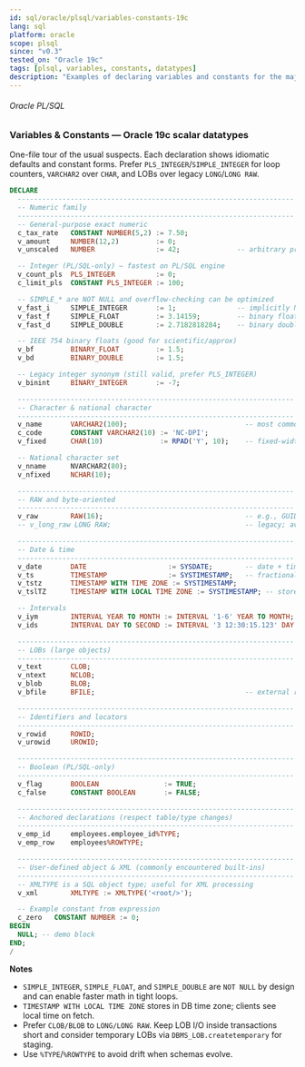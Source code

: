 ```yaml
---
id: sql/oracle/plsql/variables-constants-19c
lang: sql
platform: oracle
scope: plsql
since: "v0.3"
tested_on: "Oracle 19c"
tags: [plsql, variables, constants, datatypes]
description: "Examples of declaring variables and constants for the major Oracle 19c PL/SQL scalar datatypes."
---
```

###### Oracle PL/SQL
### Variables & Constants — Oracle 19c scalar datatypes
One-file tour of the usual suspects. Each declaration shows idiomatic defaults and constant forms. Prefer `PLS_INTEGER`/`SIMPLE_INTEGER` for loop counters, `VARCHAR2` over `CHAR`, and LOBs over legacy `LONG`/`LONG RAW`.

```sql
DECLARE
  --------------------------------------------------------------------
  -- Numeric family
  --------------------------------------------------------------------
  -- General-purpose exact numeric
  c_tax_rate   CONSTANT NUMBER(5,2) := 7.50;
  v_amount     NUMBER(12,2)         := 0;
  v_unscaled   NUMBER               := 42;              -- arbitrary precision

  -- Integer (PL/SQL-only) — fastest on PL/SQL engine
  v_count_pls  PLS_INTEGER          := 0;
  c_limit_pls  CONSTANT PLS_INTEGER := 100;

  -- SIMPLE_* are NOT NULL and overflow-checking can be optimized
  v_fast_i     SIMPLE_INTEGER       := 1;               -- implicitly NOT NULL
  v_fast_f     SIMPLE_FLOAT         := 3.14159;         -- binary float semantics
  v_fast_d     SIMPLE_DOUBLE        := 2.7182818284;    -- binary double semantics

  -- IEEE 754 binary floats (good for scientific/approx)
  v_bf         BINARY_FLOAT         := 1.5;
  v_bd         BINARY_DOUBLE        := 1.5;

  -- Legacy integer synonym (still valid, prefer PLS_INTEGER)
  v_binint     BINARY_INTEGER       := -7;

  --------------------------------------------------------------------
  -- Character & national character
  --------------------------------------------------------------------
  v_name       VARCHAR2(100);                             -- most common
  c_code       CONSTANT VARCHAR2(10) := 'NC-DPI';
  v_fixed      CHAR(10)              := RPAD('Y', 10);    -- fixed-width (avoid unless needed)

  -- National character set
  v_nname      NVARCHAR2(80);
  v_nfixed     NCHAR(10);

  --------------------------------------------------------------------
  -- RAW and byte-oriented
  --------------------------------------------------------------------
  v_raw        RAW(16);                                   -- e.g., GUID/bytes
  -- v_long_raw LONG RAW;                                 -- legacy; avoid in new code

  --------------------------------------------------------------------
  -- Date & time
  --------------------------------------------------------------------
  v_date       DATE                    := SYSDATE;        -- date + time (no TZ)
  v_ts         TIMESTAMP               := SYSTIMESTAMP;   -- fractional seconds
  v_tstz       TIMESTAMP WITH TIME ZONE := SYSTIMESTAMP;
  v_tslTZ      TIMESTAMP WITH LOCAL TIME ZONE := SYSTIMESTAMP; -- stored normalized to DB TZ

  -- Intervals
  v_iym        INTERVAL YEAR TO MONTH := INTERVAL '1-6' YEAR TO MONTH;   -- 1 year 6 months
  v_ids        INTERVAL DAY TO SECOND := INTERVAL '3 12:30:15.123' DAY TO SECOND;

  --------------------------------------------------------------------
  -- LOBs (large objects)
  --------------------------------------------------------------------
  v_text       CLOB;
  v_ntext      NCLOB;
  v_blob       BLOB;
  v_bfile      BFILE;                                     -- external read-only file

  --------------------------------------------------------------------
  -- Identifiers and locators
  --------------------------------------------------------------------
  v_rowid      ROWID;
  v_urowid     UROWID;

  --------------------------------------------------------------------
  -- Boolean (PL/SQL-only)
  --------------------------------------------------------------------
  v_flag       BOOLEAN                := TRUE;
  c_false      CONSTANT BOOLEAN       := FALSE;

  --------------------------------------------------------------------
  -- Anchored declarations (respect table/type changes)
  --------------------------------------------------------------------
  v_emp_id     employees.employee_id%TYPE;
  v_emp_row    employees%ROWTYPE;

  --------------------------------------------------------------------
  -- User-defined object & XML (commonly encountered built-ins)
  --------------------------------------------------------------------
  -- XMLTYPE is a SQL object type; useful for XML processing
  v_xml        XMLTYPE := XMLTYPE('<root/>');

  -- Example constant from expression
  c_zero   CONSTANT NUMBER := 0;
BEGIN
  NULL; -- demo block
END;
/
```

**Notes**
- `SIMPLE_INTEGER`, `SIMPLE_FLOAT`, and `SIMPLE_DOUBLE` are `NOT NULL` by design and can enable faster math in tight loops.
- `TIMESTAMP WITH LOCAL TIME ZONE` stores in DB time zone; clients see local time on fetch.
- Prefer `CLOB/BLOB` to `LONG/LONG RAW`. Keep LOB I/O inside transactions short and consider temporary LOBs via `DBMS_LOB.createtemporary` for staging.
- Use `%TYPE`/`%ROWTYPE` to avoid drift when schemas evolve.
